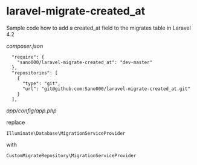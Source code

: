 laravel-migrate-created_at
==========================

Sample code how to add a created_at field to the migrates table in Laravel 4.2

*composer.json*
```
  "require": {
    "sano000/laravel-migrate-created_at": "dev-master"
  },
  "repositories": [
    { 
      "type": "git", 
      "url": "git@github.com:Sano000/laravel-migrate-created_at.git" 
    }
  ],
```

*app/config/app.php*

replace

`Illuminate\Database\MigrationServiceProvider`

with

`CustomMigrateRepository\MigrationServiceProvider`
